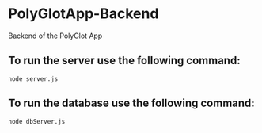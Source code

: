 # PolyGlotApp-Backend
Backend of the PolyGlot App

## To run the server use the following command:
`node server.js`

## To run the database use the following command:
`node dbServer.js`


